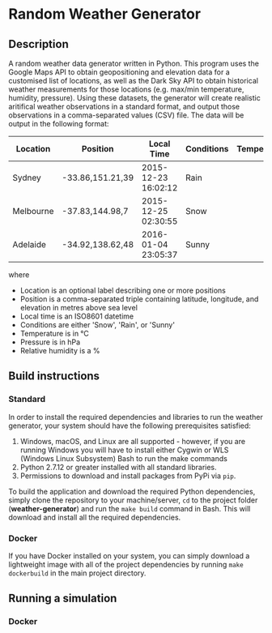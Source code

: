 # Random Weather Generator

## Description

A random weather data generator written in Python. This program uses the Google Maps API to obtain geopositioning and elevation data for a customised list of locations, as well as the Dark Sky API to obtain historical weather measurements for those locations (e.g. max/min temperature, humidity, pressure). Using these datasets, the generator will create realistic aritifical weather observations in a standard format, and output those observations in a comma-separated values (CSV) file. The data will be output in the following format:

Location  | Position         | Local Time          | Conditions | Temperature | Pressure | Humidity
--------- | ---------------- | ------------------- | ---------- | -----------:| --------:| --------:
Sydney    | -33.86,151.21,39 | 2015-12-23 16:02:12 | Rain       |       +12.5 |   1010.3 | 97
Melbourne | -37.83,144.98,7  | 2015-12-25 02:30:55 | Snow       |        -5.3 |    998.4 | 55
Adelaide  | -34.92,138.62,48 | 2016-01-04 23:05:37 | Sunny      |       +39.4 |   1114.1 | 12

where

 - Location is an optional label describing one or more positions
 - Position is a comma-separated triple containing latitude, longitude, and
   elevation in metres above sea level
 - Local time is an ISO8601 datetime
 - Conditions are either 'Snow', 'Rain', or 'Sunny'
 - Temperature is in °C
 - Pressure is in hPa
 - Relative humidity is a %

## Build instructions

### Standard

In order to install the required dependencies and libraries to run the weather generator, your system should have the following prerequisites satisfied:
1. Windows, macOS, and Linux are all supported - however, if you are running Windows you will have to install either Cygwin or WLS (Windows Linux Subsystem) Bash to run the make commands
1. Python 2.7.12 or greater installed with all standard libraries.
1. Permissions to download and install packages from PyPi via `pip`.

To build the application and download the required Python dependencies, simply clone the repository to your machine/server, `cd` to the project folder (**weather-generator**) and run the `make build` command in Bash. This will download and install all the required dependencies.

### Docker

If you have Docker installed on your system, you can simply download a lightweight image with all of the project dependencies by running `make dockerbuild` in the main project directory.

## Running a simulation

### Docker

